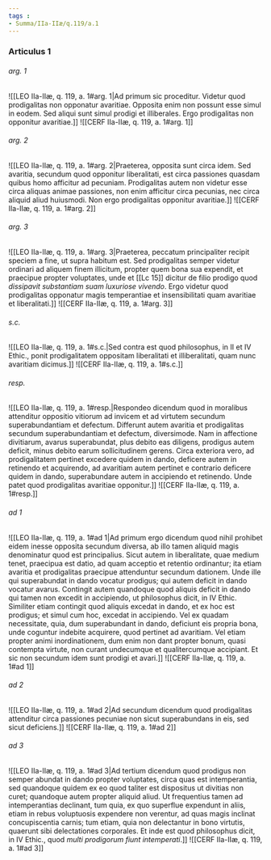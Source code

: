 ```yaml
---
tags : 
- Summa/IIa-IIæ/q.119/a.1
---
```


### Articulus 1

###### arg. 1
![[LEO IIa-IIæ, q. 119, a. 1#arg. 1|Ad primum sic proceditur. Videtur quod prodigalitas non opponatur avaritiae. Opposita enim non possunt esse simul in eodem. Sed aliqui sunt simul prodigi et illiberales. Ergo prodigalitas non opponitur avaritiae.]]
![[CERF IIa-IIæ, q. 119, a. 1#arg. 1]]

###### arg. 2
![[LEO IIa-IIæ, q. 119, a. 1#arg. 2|Praeterea, opposita sunt circa idem. Sed avaritia, secundum quod opponitur liberalitati, est circa passiones quasdam quibus homo afficitur ad pecuniam. Prodigalitas autem non videtur esse circa aliquas animae passiones, non enim afficitur circa pecunias, nec circa aliquid aliud huiusmodi. Non ergo prodigalitas opponitur avaritiae.]]
![[CERF IIa-IIæ, q. 119, a. 1#arg. 2]]

###### arg. 3
![[LEO IIa-IIæ, q. 119, a. 1#arg. 3|Praeterea, peccatum principaliter recipit speciem a fine, ut supra habitum est. Sed prodigalitas semper videtur ordinari ad aliquem finem illicitum, propter quem bona sua expendit, et praecipue propter voluptates, unde et [[Lc 15]] dicitur de filio prodigo quod *dissipavit substantiam suam luxuriose vivendo*. Ergo videtur quod prodigalitas opponatur magis temperantiae et insensibilitati quam avaritiae et liberalitati.]]
![[CERF IIa-IIæ, q. 119, a. 1#arg. 3]]

###### s.c.
![[LEO IIa-IIæ, q. 119, a. 1#s.c.|Sed contra est quod philosophus, in II et IV Ethic., ponit prodigalitatem oppositam liberalitati et illiberalitati, quam nunc avaritiam dicimus.]]
![[CERF IIa-IIæ, q. 119, a. 1#s.c.]]

###### resp.
![[LEO IIa-IIæ, q. 119, a. 1#resp.|Respondeo dicendum quod in moralibus attenditur oppositio vitiorum ad invicem et ad virtutem secundum superabundantiam et defectum. Differunt autem avaritia et prodigalitas secundum superabundantiam et defectum, diversimode. Nam in affectione divitiarum, avarus superabundat, plus debito eas diligens, prodigus autem deficit, minus debito earum sollicitudinem gerens. Circa exteriora vero, ad prodigalitatem pertinet excedere quidem in dando, deficere autem in retinendo et acquirendo, ad avaritiam autem pertinet e contrario deficere quidem in dando, superabundare autem in accipiendo et retinendo. Unde patet quod prodigalitas avaritiae opponitur.]]
![[CERF IIa-IIæ, q. 119, a. 1#resp.]]

###### ad 1
![[LEO IIa-IIæ, q. 119, a. 1#ad 1|Ad primum ergo dicendum quod nihil prohibet eidem inesse opposita secundum diversa, ab illo tamen aliquid magis denominatur quod est principalius. Sicut autem in liberalitate, quae medium tenet, praecipua est datio, ad quam acceptio et retentio ordinantur; ita etiam avaritia et prodigalitas praecipue attenduntur secundum dationem. Unde ille qui superabundat in dando vocatur prodigus; qui autem deficit in dando vocatur avarus. Contingit autem quandoque quod aliquis deficit in dando qui tamen non excedit in accipiendo, ut philosophus dicit, in IV Ethic. Similiter etiam contingit quod aliquis excedat in dando, et ex hoc est prodigus; et simul cum hoc, excedat in accipiendo. Vel ex quadam necessitate, quia, dum superabundant in dando, deficiunt eis propria bona, unde coguntur indebite acquirere, quod pertinet ad avaritiam. Vel etiam propter animi inordinationem, dum enim non dant propter bonum, quasi contempta virtute, non curant undecumque et qualitercumque accipiant. Et sic non secundum idem sunt prodigi et avari.]]
![[CERF IIa-IIæ, q. 119, a. 1#ad 1]]

###### ad 2
![[LEO IIa-IIæ, q. 119, a. 1#ad 2|Ad secundum dicendum quod prodigalitas attenditur circa passiones pecuniae non sicut superabundans in eis, sed sicut deficiens.]]
![[CERF IIa-IIæ, q. 119, a. 1#ad 2]]

###### ad 3
![[LEO IIa-IIæ, q. 119, a. 1#ad 3|Ad tertium dicendum quod prodigus non semper abundat in dando propter voluptates, circa quas est intemperantia, sed quandoque quidem ex eo quod taliter est dispositus ut divitias non curet; quandoque autem propter aliquid aliud. Ut frequentius tamen ad intemperantias declinant, tum quia, ex quo superflue expendunt in aliis, etiam in rebus voluptuosis expendere non verentur, ad quas magis inclinat concupiscentia carnis; tum etiam, quia non delectantur in bono virtutis, quaerunt sibi delectationes corporales. Et inde est quod philosophus dicit, in IV Ethic., quod *multi prodigorum fiunt intemperati*.]]
![[CERF IIa-IIæ, q. 119, a. 1#ad 3]]

